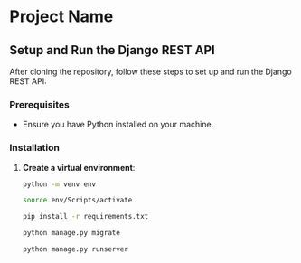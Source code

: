 # Project Name

## Setup and Run the Django REST API

After cloning the repository, follow these steps to set up and run the Django REST API:

### Prerequisites

- Ensure you have Python installed on your machine.

### Installation

1. **Create a virtual environment**:

   ```bash
   python -m venv env

   source env/Scripts/activate

   pip install -r requirements.txt

   python manage.py migrate

   python manage.py runserver
   ```
